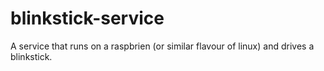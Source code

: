 # blinkstick-service
A service that runs on a raspbrien (or similar flavour of linux) and drives a blinkstick.
